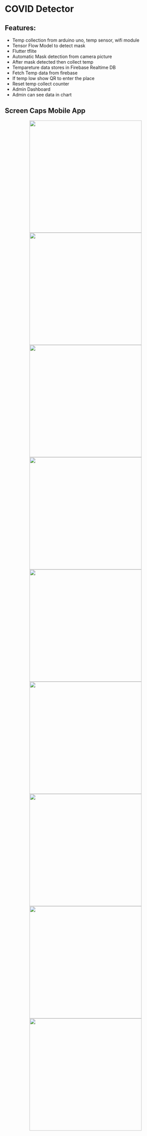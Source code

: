 # COVID Detector

## Features:
- Temp collection from arduino uno, temp sensor, wifi module
- Tensor Flow Model to detect mask
- Flutter tflite
- Automatic Mask detection from camera picture
- After mask detected then collect temp
- Tempareture data stores in Firebase Realtime DB
- Fetch Temp data from firebase
- If temp low show QR to enter the place
- Reset temp collect counter
- Admin Dashboard
- Admin can see data in chart

## Screen Caps Mobile App

<p align="center">
  <img src="https://github.com/khp53/COVID-Detector/blob/master/assests/screenshots/1.jpg" width="350">
  <img src="https://github.com/khp53/COVID-Detector/blob/master/assests/screenshots/2.jpg" width="350">
  <img src="https://github.com/khp53/COVID-Detector/blob/master/assests/screenshots/3.jpg" width="350">
  <img src="https://github.com/khp53/COVID-Detector/blob/master/assests/screenshots/4.jpg" width="350">
  <img src="https://github.com/khp53/COVID-Detector/blob/master/assests/screenshots/5.jpg" width="350">
  <img src="https://github.com/khp53/COVID-Detector/blob/master/assests/screenshots/6.jpg" width="350">
  <img src="https://github.com/khp53/COVID-Detector/blob/master/assests/screenshots/7.jpg" width="350">
  <img src="https://github.com/khp53/COVID-Detector/blob/master/assests/screenshots/8.jpg" width="350">
  <img src="https://github.com/khp53/COVID-Detector/blob/master/assests/screenshots/9.jpg" width="350">
</p>

